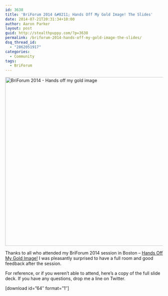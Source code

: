 ```yaml
---
id: 3638
title: 'BriForum 2014 &#8211; Hands Off My Gold Image! The Slides'
date: 2014-07-21T20:31:34+10:00
author: Aaron Parker
layout: post
guid: http://stealthpuppy.com/?p=3638
permalink: /briforum-2014-hands-off-my-gold-image-the-slides/
dsq_thread_id:
  - "2862051917"
categories:
  - Community
tags:
  - BriForum
---
```

[<img class="alignnone size-full wp-image-3639" src="http://stealthpuppy.com/wp-content/uploads/2014/07/BriForum-2014-Hands-off-my-gold-image.png" alt="BriForum 2014 - Hands off my gold image" width="960" height="540" srcset="http://192.168.0.89/wp-content/uploads/2014/07/BriForum-2014-Hands-off-my-gold-image.png 960w, http://192.168.0.89/wp-content/uploads/2014/07/BriForum-2014-Hands-off-my-gold-image-150x84.png 150w, http://192.168.0.89/wp-content/uploads/2014/07/BriForum-2014-Hands-off-my-gold-image-300x168.png 300w, http://192.168.0.89/wp-content/uploads/2014/07/BriForum-2014-Hands-off-my-gold-image-624x351.png 624w" sizes="(max-width: 960px) 100vw, 960px" />](http://stealthpuppy.com/wp-content/uploads/2014/07/BriForum-2014-Hands-off-my-gold-image.png)

Thanks to all who attended my BriForum 2014 session in Boston &#8211; [Hands Off My Gold Image!](http://briforum.com/US/sessions.html#gold) I was pleasantly surprised to have a full room and good feedback after the session.

For reference, or if you weren&#8217;t able to attend, here&#8217;s a copy of the full slide deck. If you have any questions, drop me a line on Twitter.

<p class="download">
  [download id=&#8221;64&#8243; format=&#8221;1&#8243;]
</p>